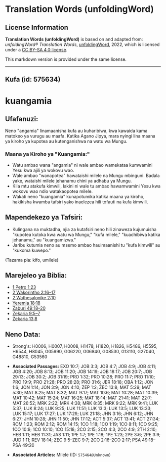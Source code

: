 # Translation Words (unfoldingWord)

## License Information

**Translation Words (unfoldingWord)** is based on and adapted from: _unfoldingWord® Translation Words_, [unfoldingWord](https://unfoldingword.org/utw), 2022, which is licensed under a [CC BY-SA 4.0 license](https://creativecommons.org/licenses/by-sa/4.0/legalcode.en).

This markdown version is provided under the same license.



--------------------------------

## Kufa (id: 575634)

kuangamia
=========

Ufafanuzi:
----------

Neno "angamia" linamaanisha kufa au kuharibiwa, kwa kawaida kama matokeo ya vurugu au maafa. Katika Agano Jipya, mara nyingi lina maana ya kiroho ya kupotea au kutenganishwa na watu wa Mungu.

### Maana ya Kiroho ya "Kuangamia:"

* Watu ambao wana "angamia" ni wale ambao wamekataa kumwamini Yesu kwa ajili ya wokovu wao.
* Wale ambao "wanapotea" hawataishi milele na Mungu mbinguni. Badala yake, wataishi milele jehanamu chini ya adhabu ya Mungu.
* Kila mtu atakufa kimwili, lakini ni wale tu ambao hawamwamini Yesu kwa wokovu wao ndio watakaopotea milele.
* Wakati neno "kuangamia" kunapotumika katika maana ya kiroho, hakikisha kwamba tafsiri yako inaelezea hili tofauti na kufa kimwili.

Mapendekezo ya Tafsiri:
-----------------------

* Kulingana na muktadha, njia za kutafsiri neno hili zinaweza kujumuisha "kupotea kutoka kwa watu wa Mungu," "kufa milele," "kuadhibiwa katika jehanamu," au "kuangamizwa."
* Jaribu kutumia neno au msemo ambao hauimaanishi tu "kufa kimwili" au "kukoma kuwepo."

(Tazama pia: kifo, umilele)

Marejeleo ya Biblia:
--------------------

* [1 Petro 1:23](https://ref.ly/1Pet1:23)
* [2 Wakorintho 2:16–17](https://ref.ly/2Cor2:16-2Cor2:17)
* [2 Wathesalonike 2:10](https://ref.ly/2Thess2:10)
* [Yeremia 18:18](https://ref.ly/Jer18:18)
* [Zaburi 49:18–20](https://ref.ly/Ps49:18-Ps49:20)
* [Zekaria 9:5–7](https://ref.ly/Zech9:5-Zech9:7)
* [Zekaria 13:8](https://ref.ly/Zech13:8)

Neno Data:
----------

* Strong's: H0006, H0007, H0008, H1478, H1820, H1826, H5486, H5595, H6544, H8045, G05990, G06220, G06840, G08530, G13110, G27040, G48810, G53560

* **Associated Passages:** EXO 10:7; JOB 3:3; JOB 4:7; JOB 4:9; JOB 4:11; JOB 4:20; JOB 8:13; JOB 11:20; JOB 14:19; JOB 18:17; JOB 20:7; JOB 29:13; JOB 30:2; JOB 31:19; PRO 1:32; PRO 10:28; PRO 11:7; PRO 11:10; PRO 19:9; PRO 21:28; PRO 28:28; PRO 31:6; JER 18:18; OBA 1:12; JON 1:6; JON 1:14; JON 3:9; JON 4:10; ZEP 1:2; ZEC 13:8; MAT 5:29; MAT 5:30; MAT 8:25; MAT 8:32; MAT 9:17; MAT 10:6; MAT 10:28; MAT 10:39; MAT 10:42; MAT 15:24; MAT 16:25; MAT 18:14; MAT 21:41; MAT 22:7; MAT 26:52; MRK 2:22; MRK 4:38; MRK 8:35; MRK 9:22; MRK 9:41; LUK 5:37; LUK 8:24; LUK 9:25; LUK 11:51; LUK 13:3; LUK 13:5; LUK 13:33; LUK 15:17; LUK 17:27; LUK 17:29; LUK 21:18; JHN 3:16; JHN 6:12; JHN 6:27; JHN 10:28; JHN 11:50; JHN 17:12; ACT 5:37; ACT 13:41; ACT 27:34; ROM 1:23; ROM 2:12; ROM 14:15; 1CO 1:18; 1CO 1:19; 1CO 8:11; 1CO 9:25; 1CO 10:9; 1CO 10:10; 1CO 15:18; 2CO 2:15; 2CO 4:3; 2CO 4:9; 2TH 2:10; HEB 1:11; HEB 11:31; JAS 1:11; 1PE 1:7; 1PE 1:18; 1PE 1:23; 2PE 3:6; 2PE 3:9; JUD 1:11; REV 18:14; ZEC 9:5–ZEC 9:7; 2CO 2:16–2CO 2:17; PSA 49:18–PSA 49:20
* **Associated Articles:** Milele (ID: `575464@Unknown`)

